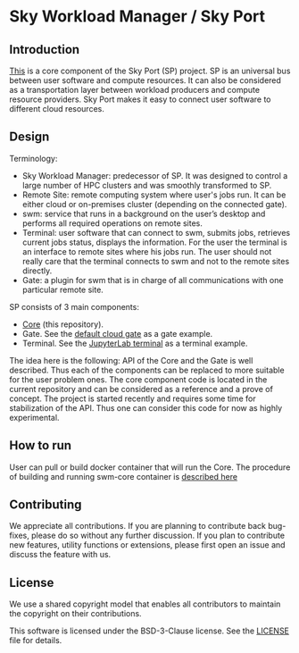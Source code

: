 Sky Workload Manager / Sky Port
===============================


## Introduction

[This](https://github.com/skyworkflows/swm-core) is a core component of the Sky Port (SP) project. SP is an universal bus between user software and compute resources. It can also be considered as a transportation layer between workload producers and compute resource providers. Sky Port makes it easy to connect user software to different cloud resources.


## Design

Terminology:

* Sky Workload Manager: predecessor of SP. It was designed to control a large number of HPC clusters and was smoothly transformed to SP.
* Remote Site: remote computing system where user's jobs run. It can be either cloud or on-premises cluster (depending on the connected gate).
* swm: service that runs in a background on the user’s desktop and performs all required operations on remote sites.
* Terminal: user software that can connect to swm, submits jobs, retrieves current jobs status, displays the information. For the user the terminal is an interface to remote sites where his jobs run. The user should not really care that the terminal connects to swm and not to the remote sites directly.
* Gate: a plugin for swm that is in charge of all communications with one particular remote site.


SP consists of 3 main components:
   * [Core](https://github.com/skyworkflows/swm-core) (this repository).
   * Gate. See the [default cloud gate](https://github.com/skyworkflows/swm-cloud-gate) as a gate example.
   * Terminal. See the [JupyterLab terminal](https://github.com/skyworkflows/swm-jupyter-term) as a terminal example.

The idea here is the following: API of the Core and the Gate is well described. Thus each of the components can be replaced to more suitable for the user problem ones. The core component code is located in the current repository and can be considered as a reference and a prove of concept. The project is started recently and requires some time for stabilization of the API. Thus one can consider this code for now as highly experimental.

## How to run

User can pull or build docker container that will run the Core. The procedure of building and running swm-core container is [described here](https://github.com/skyworkflows/swm-core/blob/master/priv/prod/README.md) 


## Contributing

We appreciate all contributions. If you are planning to contribute back bug-fixes, please do so without any further discussion. If you plan to contribute new features, utility functions or extensions, please first open an issue and discuss the feature with us.


## License

We use a shared copyright model that enables all contributors to maintain the copyright on their contributions.

This software is licensed under the BSD-3-Clause license. See the [LICENSE](LICENSE) file for details.
